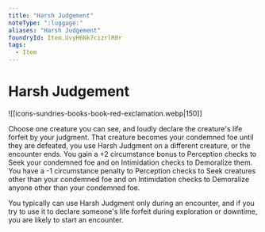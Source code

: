 ```yaml
---
title: "Harsh Judgement"
noteType: ":luggage:"
aliases: "Harsh Judgement"
foundryId: Item.UvyH6Nk7cizrlR0r
tags:
  - Item
---
```


# Harsh Judgement
![[icons-sundries-books-book-red-exclamation.webp|150]]

Choose one creature you can see, and loudly declare the creature's life forfeit by your judgment. That creature becomes your condemned foe until they are defeated, you use Harsh Judgment on a different creature, or the encounter ends. You gain a +2 circumstance bonus to Perception checks to Seek your condemned foe and on Intimidation checks to Demoralize them. You have a -1 circumstance penalty to Perception checks to Seek creatures other than your condemned foe and on Intimidation checks to Demoralize anyone other than your condemned foe.

You typically can use Harsh Judgment only during an encounter, and if you try to use it to declare someone's life forfeit during exploration or downtime, you are likely to start an encounter.


